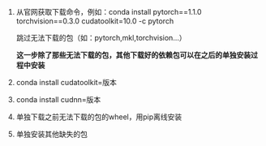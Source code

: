 1. 从官网获取下载命令，例如：conda install pytorch==1.1.0 torchvision==0.3.0 cudatoolkit=10.0 -c pytorch

   跳过无法下载的包（如：pytorch,mkl,torchvision...）

   **这一步除了那些无法下载的包，其他下载好的依赖包可以在之后的单独安装过程中安装**

2. conda install cudatoolkit=版本

3. conda install cudnn=版本

4. 单独下载之前无法下载的包的wheel，用pip离线安装

5. 单独安装其他缺失的包
